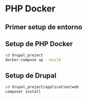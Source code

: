 # PHP Docker

## Primer setup de entorno

## Setup de PHP Docker
```bash
cd drupal_project
docker-compose up --build
```

## Setup de Drupal
```bash
cd drupal_project/application/web
composer install
```
